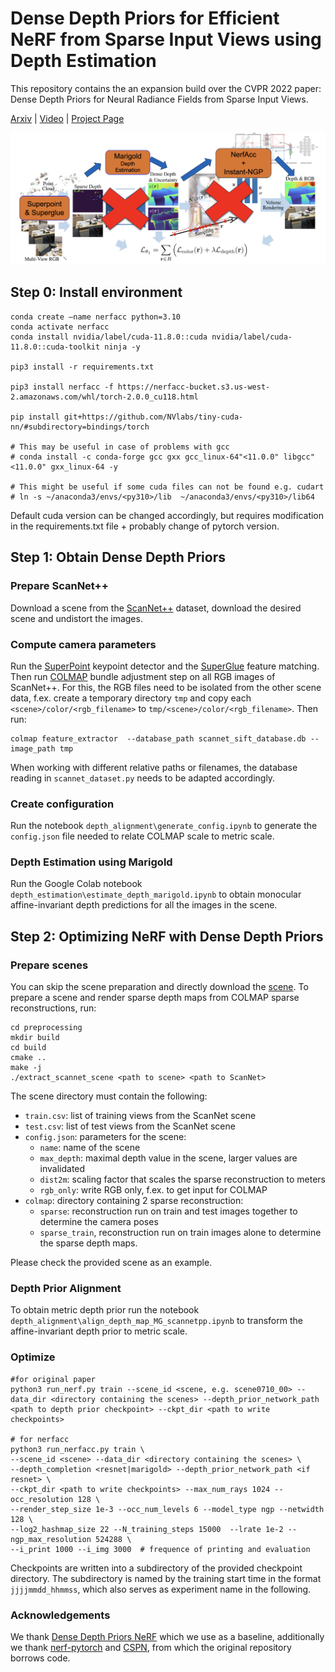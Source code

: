 # Dense Depth Priors for Efficient NeRF from Sparse Input Views using Depth Estimation
This repository contains the an expansion build over the CVPR 2022 paper: Dense Depth Priors for Neural Radiance Fields from Sparse Input Views.

[Arxiv](https://arxiv.org/abs/2112.03288) | [Video](https://t.co/zjH9JvkuQq) | [Project Page](https://barbararoessle.github.io/dense_depth_priors_nerf/)

![](docs/static/images/modified_pipeline.png)

## Step 0: Install environment

```
conda create —name nerfacc python=3.10
conda activate nerfacc
conda install nvidia/label/cuda-11.8.0::cuda nvidia/label/cuda-11.8.0::cuda-toolkit ninja -y

pip3 install -r requirements.txt

pip3 install nerfacc -f https://nerfacc-bucket.s3.us-west-2.amazonaws.com/whl/torch-2.0.0_cu118.html

pip install git+https://github.com/NVlabs/tiny-cuda-nn/#subdirectory=bindings/torch

# This may be useful in case of problems with gcc
# conda install -c conda-forge gcc gxx gcc_linux-64"<11.0.0" libgcc"<11.0.0" gxx_linux-64 -y

# This might be useful if some cuda files can not be found e.g. cudart
# ln -s ~/anaconda3/envs/<py310>/lib  ~/anaconda3/envs/<py310>/lib64
```

Default cuda version can be changed accordingly, but requires modification in the requirements.txt file + probably change of pytorch version.

## Step 1: Obtain Dense Depth Priors

### Prepare ScanNet++
Download a scene from the [ScanNet++](https://github.com/scannetpp/scannetpp) dataset, download the desired scene and undistort the images.

### Compute camera parameters
Run the [SuperPoint](https://github.com/rpautrat/SuperPoint) keypoint detector and the [SuperGlue](https://github.com/magicleap/SuperGluePretrainedNetwork) feature matching. Then run [COLMAP](https://github.com/colmap/colmap) bundle adjustment step on all RGB images of ScanNet++.
For this, the RGB files need to be isolated from the other scene data, f.ex. create a temporary directory `tmp` and copy each `<scene>/color/<rgb_filename>` to `tmp/<scene>/color/<rgb_filename>`.
Then run:
```
colmap feature_extractor  --database_path scannet_sift_database.db --image_path tmp
```
When working with different relative paths or filenames, the database reading in `scannet_dataset.py` needs to be adapted accordingly.

### Create configuration

Run the notebook `depth_alignment\generate_config.ipynb` to generate the `config.json` file needed to relate COLMAP scale to metric scale.

### Depth Estimation using Marigold

Run the Google Colab notebook `depth_estimation\estimate_depth_marigold.ipynb` to obtain monocular affine-invariant depth predictions for all the images in the scene.

## Step 2: Optimizing NeRF with Dense Depth Priors
### Prepare scenes
You can skip the scene preparation and directly download the [scene](https://drive.google.com/drive/folders/1jiR3_yF9KpfL0wa5I5URfykS1_EBg81d?usp=sharing).
To prepare a scene and render sparse depth maps from COLMAP sparse reconstructions, run:
```
cd preprocessing
mkdir build
cd build
cmake ..
make -j
./extract_scannet_scene <path to scene> <path to ScanNet>
```
The scene directory must contain the following:
- `train.csv`: list of training views from the ScanNet scene
- `test.csv`: list of test views from the ScanNet scene
- `config.json`: parameters for the scene:
  - `name`: name of the scene
  - `max_depth`: maximal depth value in the scene, larger values are invalidated
  - `dist2m`: scaling factor that scales the sparse reconstruction to meters
  - `rgb_only`: write RGB only, f.ex. to get input for COLMAP
- `colmap`: directory containing 2 sparse reconstruction:
  - `sparse`: reconstruction run on train and test images together to determine the camera poses
  - `sparse_train`, reconstruction run on train images alone to determine the sparse depth maps.

Please check the provided scene as an example.

### Depth Prior Alignment

To obtain metric depth prior run the notebook `depth_alignment\align_depth_map_MG_scannetpp.ipynb` to transform the affine-invariant depth prior to metric scale.

### Optimize
```
#for original paper
python3 run_nerf.py train --scene_id <scene, e.g. scene0710_00> --data_dir <directory containing the scenes> --depth_prior_network_path <path to depth prior checkpoint> --ckpt_dir <path to write checkpoints>

# for nerfacc
python3 run_nerfacc.py train \
--scene_id <scene> --data_dir <directory containing the scenes> \
--depth_completion <resnet|marigold> --depth_prior_network_path <if resnet> \
--ckpt_dir <path to write checkpoints> --max_num_rays 1024 --occ_resolution 128 \
--render_step_size 1e-3 --occ_num_levels 6 --model_type ngp --netwidth 128 \
--log2_hashmap_size 22 --N_training_steps 15000  --lrate 1e-2 --ngp_max_resolution 524288 \
--i_print 1000 --i_img 3000  # frequence of printing and evaluation
```
Checkpoints are written into a subdirectory of the provided checkpoint directory. The subdirectory is named by the training start time in the format `jjjjmmdd_hhmmss`, which also serves as experiment name in the following.


### Acknowledgements
We thank [Dense Depth Priors NeRF](https://github.com/barbararoessle/dense_depth_priors_nerf) which we use as a baseline, additionally we thank [nerf-pytorch](https://github.com/yenchenlin/nerf-pytorch) and [CSPN](https://github.com/XinJCheng/CSPN), from which the original repository borrows code.
